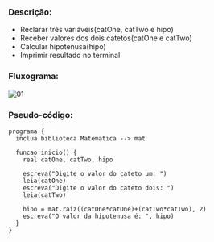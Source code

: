 ### Descrição: 

- Reclarar três variáveis(catOne, catTwo e hipo)
- Receber valores dos dois catetos(catOne e catTwo)
- Calcular hipotenusa(hipo)
- Imprimir resultado no terminal 

### Fluxograma: 

![01](https://user-images.githubusercontent.com/84058517/230494733-675b1a65-0ec4-4f33-8b6b-8f6d27267679.png)

### Pseudo-código:

```
programa {
  inclua biblioteca Matematica --> mat 

  funcao inicio() {
    real catOne, catTwo, hipo

    escreva("Digite o valor do cateto um: ")
    leia(catOne)
    escreva("Digite o valor do cateto dois: ")
    leia(catTwo)

    hipo = mat.raiz((catOne*catOne)+(catTwo*catTwo), 2)
    escreva("O valor da hipotenusa é: ", hipo)
  }
}
```
